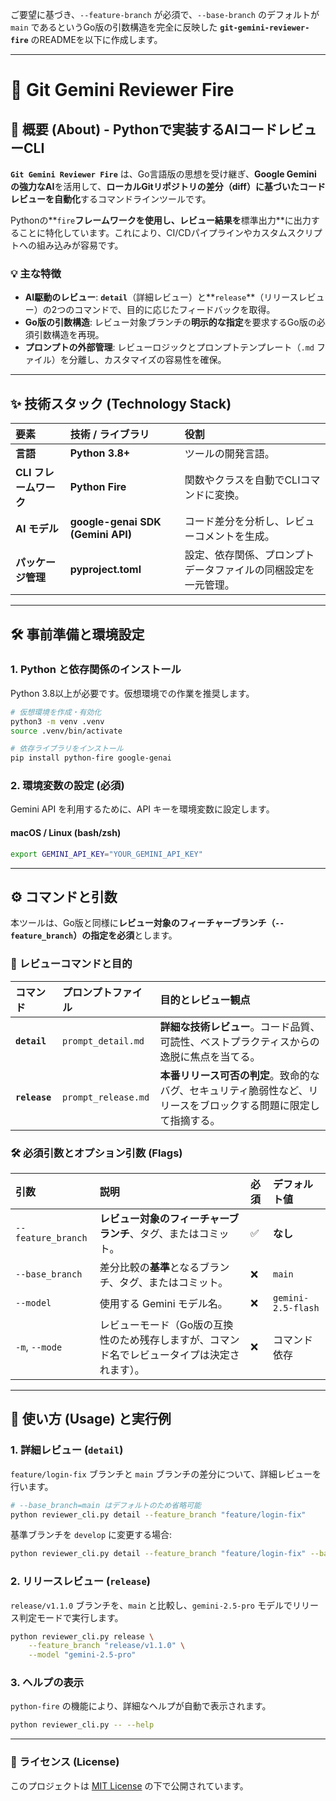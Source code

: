 ご要望に基づき、`--feature-branch` が必須で、`--base-branch` のデフォルトが `main` であるというGo版の引数構造を完全に反映した **`git-gemini-reviewer-fire`** のREADMEを以下に作成します。

-----

# 🤖 Git Gemini Reviewer Fire

[](https://www.python.org/)
[](https://github.com/google/python-fire)
[](https://ai.google.dev/gemini-api/docs/api-key)
[](https://opensource.org/licenses/MIT)

## 🚀 概要 (About) - Pythonで実装するAIコードレビューCLI

**`Git Gemini Reviewer Fire`** は、Go言語版の思想を受け継ぎ、**Google Gemini の強力なAI**を活用して、**ローカルGitリポジトリの差分（diff）に基づいたコードレビューを自動化**するコマンドラインツールです。

Pythonの\*\*`fire`**フレームワークを使用し、レビュー結果を**標準出力\*\*に出力することに特化しています。これにより、CI/CDパイプラインやカスタムスクリプトへの組み込みが容易です。

### 💡 主な特徴

* **AI駆動のレビュー**: **`detail`**（詳細レビュー）と\*\*`release`\*\*（リリースレビュー）の2つのコマンドで、目的に応じたフィードバックを取得。
* **Go版の引数構造**: レビュー対象ブランチの**明示的な指定**を要求するGo版の必須引数構造を再現。
* **プロンプトの外部管理**: レビューロジックとプロンプトテンプレート（`.md` ファイル）を分離し、カスタマイズの容易性を確保。

-----

## ✨ 技術スタック (Technology Stack)

| 要素 | 技術 / ライブラリ | 役割 |
| :--- | :--- | :--- |
| **言語** | **Python 3.8+** | ツールの開発言語。 |
| **CLI フレームワーク** | **Python Fire** | 関数やクラスを自動でCLIコマンドに変換。 |
| **AI モデル** | **google-genai SDK (Gemini API)** | コード差分を分析し、レビューコメントを生成。 |
| **パッケージ管理** | **pyproject.toml** | 設定、依存関係、プロンプトデータファイルの同梱設定を一元管理。 |

-----

## 🛠️ 事前準備と環境設定

### 1\. Python と依存関係のインストール

Python 3.8以上が必要です。仮想環境での作業を推奨します。

```bash
# 仮想環境を作成・有効化
python3 -m venv .venv
source .venv/bin/activate

# 依存ライブラリをインストール
pip install python-fire google-genai
```

### 2\. 環境変数の設定 (必須)

Gemini API を利用するために、API キーを環境変数に設定します。

#### macOS / Linux (bash/zsh)

```bash
export GEMINI_API_KEY="YOUR_GEMINI_API_KEY"
```

-----

## ⚙️ コマンドと引数

本ツールは、Go版と同様に**レビュー対象のフィーチャーブランチ（`--feature_branch`）の指定を必須**とします。

### 🤖 レビューコマンドと目的

| コマンド | プロンプトファイル | 目的とレビュー観点 |
| :--- | :--- | :--- |
| **`detail`** | `prompt_detail.md` | **詳細な技術レビュー**。コード品質、可読性、ベストプラクティスからの逸脱に焦点を当てる。 |
| **`release`** | `prompt_release.md` | **本番リリース可否の判定**。致命的なバグ、セキュリティ脆弱性など、リリースをブロックする問題に限定して指摘する。 |

### 🛠 必須引数とオプション引数 (Flags)

| 引数 | 説明 | 必須 | デフォルト値 |
| :--- | :--- | :--- | :--- |
| `--feature_branch` | **レビュー対象のフィーチャーブランチ**、タグ、またはコミット。 | ✅ | **なし** |
| `--base_branch` | 差分比較の**基準**となるブランチ、タグ、またはコミット。 | ❌ | `main` |
| `--model` | 使用する Gemini モデル名。 | ❌ | `gemini-2.5-flash` |
| `-m`, `--mode` | レビューモード（Go版の互換性のため残存しますが、コマンド名でレビュータイプは決定されます）。 | ❌ | コマンド依存 |

-----

## 🚀 使い方 (Usage) と実行例

### 1\. 詳細レビュー (`detail`)

`feature/login-fix` ブランチと `main` ブランチの差分について、詳細レビューを行います。

```bash
# --base_branch=main はデフォルトのため省略可能
python reviewer_cli.py detail --feature_branch "feature/login-fix"
```

基準ブランチを `develop` に変更する場合:

```bash
python reviewer_cli.py detail --feature_branch "feature/login-fix" --base_branch "develop"
```

### 2\. リリースレビュー (`release`)

`release/v1.1.0` ブランチを、`main` と比較し、`gemini-2.5-pro` モデルでリリース判定モードで実行します。

```bash
python reviewer_cli.py release \
    --feature_branch "release/v1.1.0" \
    --model "gemini-2.5-pro"
```

### 3\. ヘルプの表示

`python-fire` の機能により、詳細なヘルプが自動で表示されます。

```bash
python reviewer_cli.py -- --help
```

-----

### 📜 ライセンス (License)

このプロジェクトは [MIT License](https://opensource.org/licenses/MIT) の下で公開されています。
